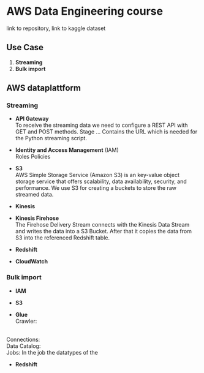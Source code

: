 # AWS Data Engineering course

link to repository,
link to kaggle dataset 

## Use Case

1. **Streaming** <br/>
2. **Bulk import** <br/>

## AWS dataplattform

### Streaming
- **API Gateway** <br/>
To receive the streaming data we need to configure a REST API with GET and POST methods.
Stage ... Contains the URL which is needed for the Python streaming script.

- **Identity and Access Management** (IAM) <br/>
Roles
Policies

- **S3** <br/>
AWS Simple Storage Service (Amazon S3) is an key-value object storage service that offers scalability, data availability, security, and performance. 
We use S3 for creating a buckets to store the raw streamed data. 

- **Kinesis** <br/>

- **Kinesis Firehose** <br/>
The Firehose Delivery Stream connects with the Kinesis Data Stream and writes the data into a S3 Bucket. 
After that it copies the data from S3 into the referenced Redshift table.

- **Redshift** <br/>

- **CloudWatch** <br/>


### Bulk import
- **IAM**  <br/>

- **S3** <br/>

- **Glue** <br/>
Crawler: 
<br/>
Connections: 
<br/>
Data Catalog:
<br/>
Jobs: In the job the datatypes of the 

- **Redshift** <br/>
